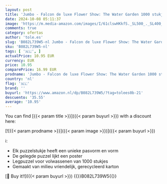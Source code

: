 ```yaml
---
layout: post
title: 'Jumbo - Falcon de luxe Flower Show: The Water Garden 1000 stukjes'
date: 2024-10-08 05:11:37
image: 'https://m.media-amazon.com/images/I/61clswHKkfS._SL500_._SL400_.jpg'
comments: true
category: ofertas
author: 'tole.es'
slug: 'B082L739W5-nl Jumbo - Falcon de luxe Flower Show: The Water Garden 1000...'
sku: 'B082L739W5-nl'
tags: [ '🇳🇱', ]
actualPrice: 10.95 EUR
currency: EUR
price: 10.95
comparePrice: 16.99 EUR
prodname: 'Jumbo - Falcon de luxe Flower Show: The Water Garden 1000 stukjes'
country: 'nl'
flag: '🇳🇱'
brand: ''
buyurl: 'https://www.amazon.nl/dp/B082L739W5/?tag=tolees0b-21'
descuento: '35.55'
average: '10.95'
---
```


You can find [{{< param title >}}]({{< param buyurl >}}) with a discount here:

[![{{< param prodname >}}]({{< param image >}})]({{< param buyurl >}})

ℹ️:

- Elk puzzelstukje heeft een unieke pasvorm en vorm
- De gelegde puzzel lijkt een poster
- Legpuzzel voor volwassenen van 1000 stukjes
- Gemaakt van milieu vriendelijk, gerecycleerd karton

[🛒 Buy it!!]({{< param buyurl >}})
{{<world>}}B082L739W5{{</world>}}
